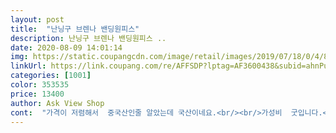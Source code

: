 ```yaml
---
layout: post 
title:  "난닝구 브렌나 밴딩원피스" 
description: 난닝구 브렌나 밴딩원피스 ..
date: 2020-08-09 14:01:14 
img: https://static.coupangcdn.com/image/retail/images/2019/07/18/0/4/8f2af08e-9161-4a21-a209-69f71517d11c.jpg 
linkUrl: https://link.coupang.com/re/AFFSDP?lptag=AF3600438&subid=ahnPublicAsk&pageKey=208406271&itemId=618293685&vendorItemId=70353942934&traceid=V0-113-0656aab2a38d68f8 
categories: [1001] 
color: 353535 
price: 13400 
author: Ask View Shop 
cont:  "가격이 저렴해서  중국산인줄 알았는데 국산이네요.<br/><br/>가성비  굿입니다.<br/><br/>그대로 입어요<br/>그럼 다리도 길어보여요.<br/><br/>데일리 원피스입니다.<br/><br/>디자인도 예쁘고 편해요 66이나66반입는데 핏 예쁘게 나와요 길이도 복숭아뻐와 무릎 중간까지오는 길이감도 길고 허리 밴딩도  잘잡아주고 아프지않아요<br/>블랙 구입후 너무 편하고 마음에들어<br/>사진과같은 핑크에요.<br/><br/>살짝 올려서 입어요<br/>상품설명 젤 하단에  마네킹에 옷입혀 놓은것처럼요.<br/><br/>아주 한여름엔 더워서 못입겠지만 약간 선선한 날씨에선<br/>약간 도톰한 면으로 안이 비치지 않고 길이는 발목선 정도예요<br/>여러모로 활동도가 좋아요<br/>요즘은 가디건하나 걸치고 입으니 딱이네요.<br/><br/>키156이라 길이가 길지만 저는워낙 롱을 좋아해서<br/>편하게 입고 다니고 있어요.<br/><br/>핑크도 구입했어요.<br/><br/>허리를 모델사진처럼 죽 내려서 입지 않고<br/>" 
---
```

